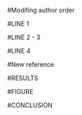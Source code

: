 #Modifing author order

#LINE 1

#LINE 2 - 3

#LINE 4

#New reference

#RESULTS

#FIGURE

#CONCLUSION
